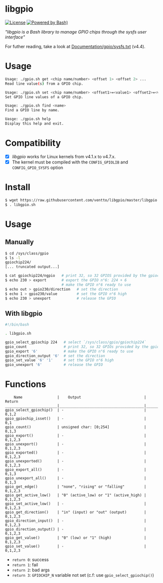 libgpio
=======

[![License](https://img.shields.io/badge/license-MIT-blue.svg?style=flat)](./LICENSE)
[![Powered by Bash)](https://img.shields.io/badge/powered_by-Bash-brightgreen.svg)](https://www.gnu.org/software/bash/)

*"libgpio is a Bash library to manage GPIO chips through
the sysfs user interface"*

For futher reading, take a look at [Documentation/gpio/sysfs.txt](https://git.kernel.org/pub/scm/linux/kernel/git/stable/linux.git/tree/Documentation/gpio/sysfs.txt?h=v4.4.164) (v4.4).

# Usage
```sh
Usage: ./gpio.sh get <chip name/number> <offset 1> <offset 2> ...
Read line value(s) from a GPIO chip.

Usage: ./gpio.sh set <chip name/number> <offset1>=<value1> <offset2>=<value2> ...
Set GPIO line values of a GPIO chip.

Usage: ./gpio.sh find <name>
Find a GPIO line by name.

Uasge: ./gpio.sh help
Display this help and exit.
```

# Compatibility

- [x] *libgpio* works for Linux kernels from v4.1.x to v4.7.x.
- [x] The kernel must be compiled with the `CONFIG_GPIOLIB`
      and `CONFIG_GPIO_SYSFS` option

# Install

```bash
$ wget https://raw.githubusercontent.com/ventto/libgpio/master/libgpio.sh
$ . libgpio.sh
```

# Usage

## Manually

```bash
$ cd /sys/class/gpio
$ ls -l
gpiochip224/
[... truncated output...]

$ cat gpiochip224/ngpio   # print 32, so 32 GPIOS provided by the gpiochip
$ echo 230 > export       # export the GPIO n°6: 224 + 6
                          # make the GPIO n°6 ready to use
$ echo out > gpio230/direction   # set the direction
$ echo 1 > gpio230/value         # set the GPIO n°6 high
$ echo 230 > unexport            # release the GPIO
```

## With libgpio

```bash
#!/bin/bash

. libgpio.sh

gpio_select_gpiochip 224   # select `/sys/class/gpio/gpiochip224`
gpio_count                 # print 32, so 32 GPIOs provided by the gpiochip
gpio_export '6'            # make the GPIO n°6 ready to use
gpio_direction_output '6'  # set the direction
gpio_set_value '6' '1'     # set the GPIO n°6 high
gpio_unexport '6'          # release the GPIO
```

# Functions

```
    Name                |    Output                             |   Return
________________________|_______________________________________|_____________
gpio_select_gpiochip()  | -                                     |   0,1,2
gpio_gpiochip_isset()   | -                                     |   0,1
gpio_count()            | unsigned char: [0;254]                |   0,1,3
gpio_export()           | -                                     |   0,1,2,3
gpio_unexport()         | -                                     |   0,1,2,3
gpio_exported()         | -                                     |   0,1,2,3
gpio_unexported()       | -                                     |   0,1,2,3
gpio_export_all()       | -                                     |   0,1,3
gpio_unexport_all()     | -                                     |   0,1,3
gpio_get_edge()         | "none", "rising" or "falling"         |   0,1,2,3
gpio_get_active_low()   | "0" (active_low) or "1" (active_high) |   0,1,2,3
gpio_set_active_low()   | -                                     |   0,1,2,3
gpio_get_direction()    | "in" (input) or "out" (output)        |   0,1,2,3
gpio_direction_input()  | -                                     |   0,1,2,3
gpio_direction_output() | -                                     |   0,1,2,3
gpio_get_value()        | "0" (low) or "1" (high)               |   0,1,2,3
gpio_set_value()        | -                                     |   0,1,2,3
```

* `return 0`: success
* `return 1`: fail
* `return 2`: bad args
* `return 3`: `GPIOCHIP_N` variable not set (c.f: use `gpio_select_gpiochip()`)
